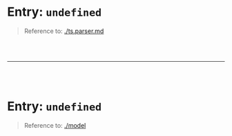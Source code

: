 # Entry: `undefined`

> Reference to: [./ts.parser.md](./ts.parser.md)

    
<br/>
<br/>



---


<br/>
<br/>

# Entry: `undefined`

> Reference to: [./model](./model)

    